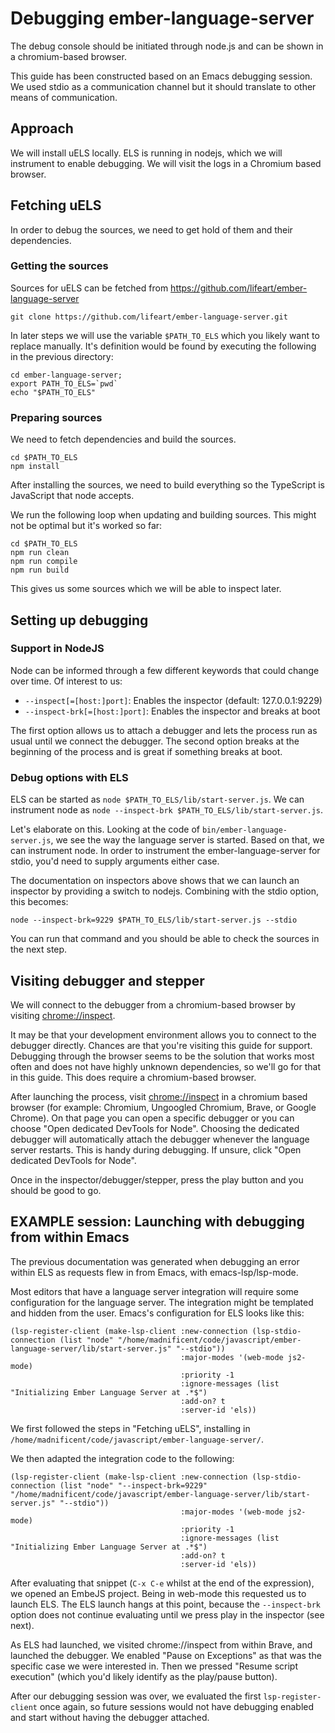 # Debugging ember-language-server

The debug console should be initiated through node.js and can be shown in a chromium-based browser.

This guide has been constructed based on an Emacs debugging session. We used stdio as a communication channel but it should translate to other means of communication.

## Approach

We will install uELS locally.  ELS is running in nodejs, which we will instrument to enable debugging.  We will visit the logs in a Chromium based browser.

## Fetching uELS

In order to debug the sources, we need to get hold of them and their dependencies.

### Getting the sources

Sources for uELS can be fetched from https://github.com/lifeart/ember-language-server

    git clone https://github.com/lifeart/ember-language-server.git

In later steps we will use the variable `$PATH_TO_ELS` which you likely want to replace manually.  It's definition would be found by executing the following in the previous directory:

    cd ember-language-server;
    export PATH_TO_ELS=`pwd`
    echo "$PATH_TO_ELS"

### Preparing sources

We need to fetch dependencies and build the sources.

    cd $PATH_TO_ELS
    npm install

After installing the sources, we need to build everything so the TypeScript is JavaScript that node accepts.

We run the following loop when updating and building sources.  This might not be optimal but it's worked so far:

    cd $PATH_TO_ELS
    npm run clean
    npm run compile
    npm run build

This gives us some sources which we will be able to inspect later.

## Setting up debugging

### Support in NodeJS

Node can be informed through a few different keywords that could change over time.  Of interest to us:

- `--inspect[=[host:]port]`: Enables the inspector (default: 127.0.0.1:9229)
- `--inspect-brk[=[host:]port]`: Enables the inspector and breaks at boot

The first option allows us to attach a debugger and lets the process run as usual until we connect the debugger.  The second option breaks at the beginning of the process and is great if something breaks at boot.

### Debug options with ELS

ELS can be started as `node $PATH_TO_ELS/lib/start-server.js`.  We can instrument node as `node --inspect-brk $PATH_TO_ELS/lib/start-server.js`.

Let's elaborate on this.  Looking at the code of `bin/ember-language-server.js`, we see the way the language server is started.  Based on that, we can instrument node.  In order to instrument the ember-language-server for stdio, you'd need to supply arguments either case.

The documentation on inspectors above shows that we can launch an inspector by providing a switch to nodejs.  Combining with the stdio option, this becomes:

    node --inspect-brk=9229 $PATH_TO_ELS/lib/start-server.js --stdio

You can run that command and you should be able to check the sources in the next step.

## Visiting debugger and stepper

We will connect to the debugger from a chromium-based browser by visiting [chrome://inspect](chrome://inspect "Nodejs inspector").

It may be that your development environment allows you to connect to the debugger directly.  Chances are that you're visiting this guide for support.  Debugging through the browser seems to be the solution that works most often and does not have highly unknown dependencies, so we'll go for that in this guide.  This does require a chromium-based browser.

After launching the process, visit [chrome://inspect](chrome://inspect "Nodejs inspector") in a chromium based browser (for example: Chromium, Ungoogled Chromium, Brave, or Google Chrome).  On that page you can open a specific debugger or you can choose "Open dedicated DevTools for Node".  Choosing the dedicated debugger will automatically attach the debugger whenever the language server restarts.  This is handy during debugging.  If unsure, click "Open dedicated DevTools for Node".

Once in the inspector/debugger/stepper, press the play button and you should be good to go.

## EXAMPLE session: Launching with debugging from within Emacs

The previous documentation was generated when debugging an error within ELS as requests flew in from Emacs, with emacs-lsp/lsp-mode.

Most editors that have a language server integration will require some configuration for the language server.  The integration might be templated and hidden from the user.  Emacs's configuration for ELS looks like this:

    (lsp-register-client (make-lsp-client :new-connection (lsp-stdio-connection (list "node" "/home/madnificent/code/javascript/ember-language-server/lib/start-server.js" "--stdio"))
                                          :major-modes '(web-mode js2-mode)
                                          :priority -1
                                          :ignore-messages (list "Initializing Ember Language Server at .*$")
                                          :add-on? t
                                          :server-id 'els))

We first followed the steps in "Fetching uELS", installing in `/home/madnificent/code/javascript/ember-language-server/`.

We then adapted the integration code to the following:

    (lsp-register-client (make-lsp-client :new-connection (lsp-stdio-connection (list "node" "--inspect-brk=9229" "/home/madnificent/code/javascript/ember-language-server/lib/start-server.js" "--stdio"))
                                          :major-modes '(web-mode js2-mode)
                                          :priority -1
                                          :ignore-messages (list "Initializing Ember Language Server at .*$")
                                          :add-on? t
                                          :server-id 'els))

After evaluating that snippet (`C-x C-e` whilst at the end of the expression), we opened an EmbeJS project.  Being in web-mode this requested us to launch ELS.  The ELS launch hangs at this point, because the `--inspect-brk` option does not continue evaluating until we press play in the inspector (see next).

As ELS had launched, we visited chrome://inspect from within Brave, and launched the debugger.  We enabled "Pause on Exceptions" as that was the specific case we were interested in.  Then we pressed "Resume script execution" (which you'd likely identify as the play/pause button).

After our debugging session was over, we evaluated the first `lsp-register-client` once again, so future sessions would not have debugging enabled and start without having the debugger attached.
